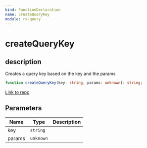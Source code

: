 ```yaml
---
kind: FunctionDeclaration
name: createQueryKey
module: rx-query
---
```


# createQueryKey

## description

Creates a query key based on the key and the params

```ts
function createQueryKey(key: string, params: unknown): string;
```

[Link to repo](https://github.com/timdeschryver/rx-query/blob/master/rx-query/key.ts#L4-L16)

## Parameters

| Name   | Type      | Description |
| ------ | --------- | ----------- |
| key    | `string`  |             |
| params | `unknown` |             |
